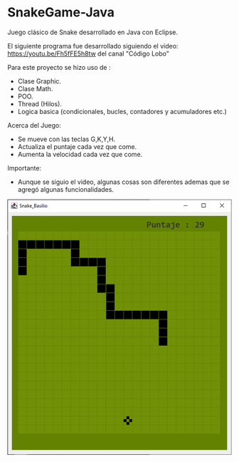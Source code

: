 # SnakeGame-Java
Juego clásico de Snake desarrollado en Java con Eclipse.

El siguiente programa fue desarrollado siguiendo el video:
https://youtu.be/Fh5fFE5h8tw
del canal "Código Lobo"

Para este proyecto se hizo uso de :
- Clase Graphic.
- Clase Math.
- POO.
- Thread (Hilos).
- Logica basica (condicionales, bucles, contadores y acumuladores etc.)

Acerca del Juego:
- Se mueve con las teclas G,K,Y,H.
- Actualiza el puntaje cada vez que come.
- Aumenta la velocidad cada vez que come.

Importante:
- Aunque se siguio el video, algunas cosas son diferentes ademas que se agregó algunas funcionalidades.

![ss](screenshot/screenshot_1.png)
